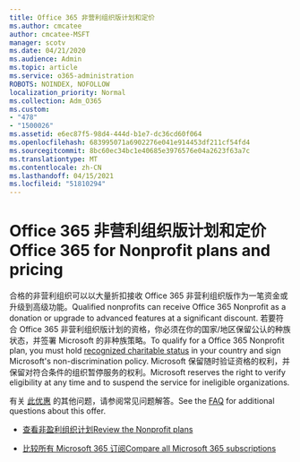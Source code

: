 ```yaml
---
title: Office 365 非营利组织版计划和定价
ms.author: cmcatee
author: cmcatee-MSFT
manager: scotv
ms.date: 04/21/2020
ms.audience: Admin
ms.topic: article
ms.service: o365-administration
ROBOTS: NOINDEX, NOFOLLOW
localization_priority: Normal
ms.collection: Adm_O365
ms.custom:
- "478"
- "1500026"
ms.assetid: e6ec87f5-98d4-444d-b1e7-dc36cd60f064
ms.openlocfilehash: 683995071a6902276e041e914453df211cf54fd4
ms.sourcegitcommit: 8bc60ec34bc1e40685e3976576e04a2623f63a7c
ms.translationtype: MT
ms.contentlocale: zh-CN
ms.lasthandoff: 04/15/2021
ms.locfileid: "51810294"
---
```

# <a name="office-365-for-nonprofit-plans-and-pricing"></a><span data-ttu-id="07059-102">Office 365 非营利组织版计划和定价</span><span class="sxs-lookup"><span data-stu-id="07059-102">Office 365 for Nonprofit plans and pricing</span></span>

<span data-ttu-id="07059-103">合格的非营利组织可以以大量折扣接收 Office 365 非营利组织版作为一笔资金或升级到高级功能。</span><span class="sxs-lookup"><span data-stu-id="07059-103">Qualified nonprofits can receive Office 365 Nonprofit as a donation or upgrade to advanced features at a significant discount.</span></span> <span data-ttu-id="07059-104">若要符合 Office 365 非营利组织版计划的资格，[](https://go.microsoft.com/fwlink/p/?LinkID=330253)你必须在你的国家/地区保留公认的种族状态，并签署 Microsoft 的非种族策略。</span><span class="sxs-lookup"><span data-stu-id="07059-104">To qualify for a Office 365 Nonprofit plan, you must hold [recognized charitable status](https://go.microsoft.com/fwlink/p/?LinkID=330253) in your country and sign Microsoft's non-discrimination policy.</span></span> <span data-ttu-id="07059-105">Microsoft 保留随时验证资格的权利，并保留对符合条件的组织暂停服务的权利。</span><span class="sxs-lookup"><span data-stu-id="07059-105">Microsoft reserves the right to verify eligibility at any time and to suspend the service for ineligible organizations.</span></span>
  
<span data-ttu-id="07059-106">有关 [此优惠](https://products.office.com/nonprofit/office-365-nonprofit) 的其他问题，请参阅常见问题解答。</span><span class="sxs-lookup"><span data-stu-id="07059-106">See the [FAQ](https://products.office.com/nonprofit/office-365-nonprofit) for additional questions about this offer.</span></span>
  
- [<span data-ttu-id="07059-107">查看非盈利组织计划</span><span class="sxs-lookup"><span data-stu-id="07059-107">Review the Nonprofit plans</span></span>](https://products.office.com/nonprofit/office-365-nonprofit-plans-and-pricing?tab=1)

- [<span data-ttu-id="07059-108">比较所有 Microsoft 365 订阅</span><span class="sxs-lookup"><span data-stu-id="07059-108">Compare all Microsoft 365 subscriptions</span></span>](https://products.office.com/business/compare-more-office-365-for-business-plans)